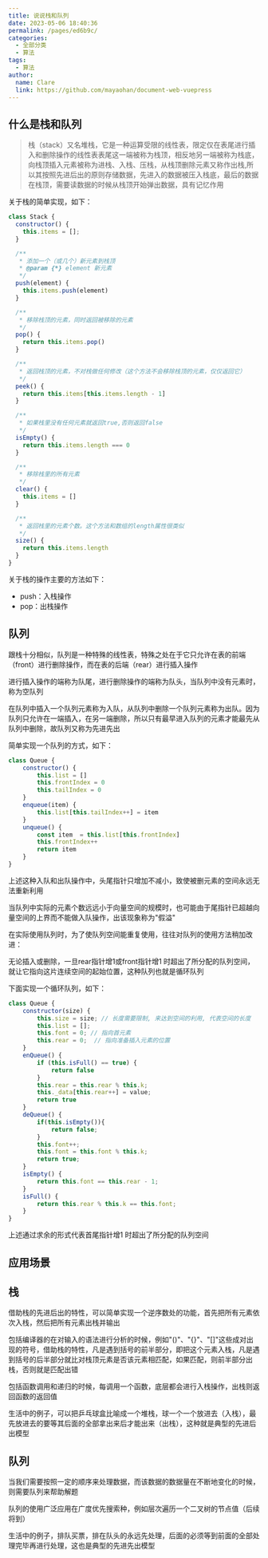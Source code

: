 ```yaml
---
title: 说说栈和队列
date: 2023-05-06 18:40:36
permalink: /pages/ed6b9c/
categories: 
  - 全部分类
  - 算法
tags: 
  - 算法
author: 
  name: Clare
  link: https://github.com/mayaohan/document-web-vuepress
---
```

什么是栈和队列
-----------
> 栈（stack）又名堆栈，它是一种运算受限的线性表，限定仅在表尾进行插入和删除操作的线性表表尾这一端被称为栈顶，相反地另一端被称为栈底，向栈顶插入元素被称为进栈、入栈、压栈，从栈顶删除元素又称作出栈,所以其按照先进后出的原则存储数据，先进入的数据被压入栈底，最后的数据在栈顶，需要读数据的时候从栈顶开始弹出数据，具有记忆作用

<!-- more -->

关于栈的简单实现，如下：
```js
class Stack {
  constructor() {
    this.items = [];
  }

  /**
   * 添加一个（或几个）新元素到栈顶
   * @param {*} element 新元素
   */
  push(element) {
    this.items.push(element)
  }

  /**
   * 移除栈顶的元素，同时返回被移除的元素
   */
  pop() {
    return this.items.pop()
  }

  /**
   * 返回栈顶的元素，不对栈做任何修改（这个方法不会移除栈顶的元素，仅仅返回它）
   */
  peek() {
    return this.items[this.items.length - 1]
  }

  /**
   * 如果栈里没有任何元素就返回true,否则返回false
   */
  isEmpty() {
    return this.items.length === 0
  }

  /**
   * 移除栈里的所有元素
   */
  clear() {
    this.items = []
  }

  /**
   * 返回栈里的元素个数。这个方法和数组的length属性很类似
   */
  size() {
    return this.items.length
  }
}
```
关于栈的操作主要的方法如下：

+ push：入栈操作
+ pop：出栈操作

队列
---
跟栈十分相似，队列是一种特殊的线性表，特殊之处在于它只允许在表的前端（front）进行删除操作，而在表的后端（rear）进行插入操作

进行插入操作的端称为队尾，进行删除操作的端称为队头，当队列中没有元素时，称为空队列

在队列中插入一个队列元素称为入队，从队列中删除一个队列元素称为出队。因为队列只允许在一端插入，在另一端删除，所以只有最早进入队列的元素才能最先从队列中删除，故队列又称为先进先出

简单实现一个队列的方式，如下：

```js
class Queue {
    constructor() {
        this.list = []
        this.frontIndex = 0
        this.tailIndex = 0
    }
    enqueue(item) {
        this.list[this.tailIndex++] = item
    }
    unqueue() {
        const item  = this.list[this.frontIndex]
        this.frontIndex++        
        return item
    }
}
```

上述这种入队和出队操作中，头尾指针只增加不减小，致使被删元素的空间永远无法重新利用

当队列中实际的元素个数远远小于向量空间的规模时，也可能由于尾指针已超越向量空间的上界而不能做入队操作，出该现象称为"假溢"

在实际使用队列时，为了使队列空间能重复使用，往往对队列的使用方法稍加改进：

无论插入或删除，一旦rear指针增1或front指针增1 时超出了所分配的队列空间，就让它指向这片连续空间的起始位置，这种队列也就是循环队列

下面实现一个循环队列，如下：

```js
class Queue {
    constructor(size) {
        this.size = size; // 长度需要限制, 来达到空间的利用, 代表空间的长度
        this.list = [];
        this.font = 0; // 指向首元素
        this.rear = 0;  // 指向准备插入元素的位置
    }
    enQueue() {
        if (this.isFull() == true) {
            return false
        }
        this.rear = this.rear % this.k;
        this._data[this.rear++] = value;
        return true
    }
    deQueue() {
        if(this.isEmpty()){
            return false;
        }
        this.font++;
        this.font = this.font % this.k;
        return true;
    }
    isEmpty() {
        return this.font == this.rear - 1;
    }
    isFull() {
        return this.rear % this.k == this.font;
    }
}
```
上述通过求余的形式代表首尾指针增1 时超出了所分配的队列空间

应用场景
------


栈
--

借助栈的先进后出的特性，可以简单实现一个逆序数处的功能，首先把所有元素依次入栈，然后把所有元素出栈并输出

包括编译器的在对输入的语法进行分析的时候，例如"()"、"{}"、"[]"这些成对出现的符号，借助栈的特性，凡是遇到括号的前半部分，即把这个元素入栈，凡是遇到括号的后半部分就比对栈顶元素是否该元素相匹配，如果匹配，则前半部分出栈，否则就是匹配出错

包括函数调用和递归的时候，每调用一个函数，底层都会进行入栈操作，出栈则返回函数的返回值

生活中的例子，可以把乒乓球盒比喻成一个堆栈，球一个一个放进去（入栈），最先放进去的要等其后面的全部拿出来后才能出来（出栈），这种就是典型的先进后出模型

队列
----
当我们需要按照一定的顺序来处理数据，而该数据的数据量在不断地变化的时候，则需要队列来帮助解题

队列的使用广泛应用在广度优先搜索种，例如层次遍历一个二叉树的节点值（后续将到）

生活中的例子，排队买票，排在队头的永远先处理，后面的必须等到前面的全部处理完毕再进行处理，这也是典型的先进先出模型

